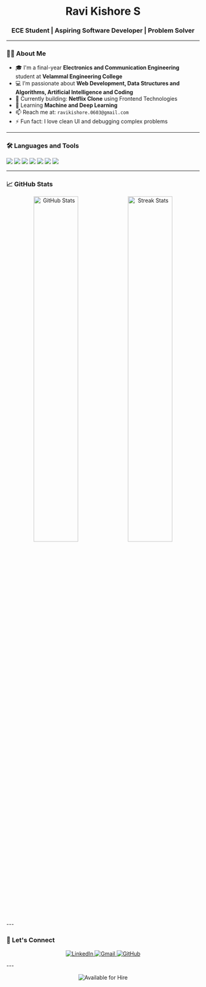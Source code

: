<h1 align="center">Ravi Kishore S</h1>
<h3 align="center">ECE Student | Aspiring Software Developer | Problem Solver</h3>

---

### 👨‍💻 About Me

- 🎓 I'm a final-year **Electronics and Communication Engineering** student at **Velammal Engineering College**
- 💻 I’m passionate about **Web Development, Data Structures and Algorithms, Artificial Intelligence and Coding**
- 🔭 Currently building: **Netflix Clone** using Frontend Technologies  
- 🌱 Learning **Machine and Deep Learning**
- 📫 Reach me at: `ravikishore.0603@gmail.com`
- ⚡ Fun fact: I love clean UI and debugging complex problems

---

### 🛠️ Languages and Tools

<p>
  <img src="https://img.shields.io/badge/C++-00599C?style=flat&logo=cplusplus&logoColor=white" />
  <img src="https://img.shields.io/badge/C-276DC3?style=flat&logo=c&logoColor=white" />
  <img src="https://img.shields.io/badge/HTML5-E34F26?style=flat&logo=html5&logoColor=white" />
  <img src="https://img.shields.io/badge/CSS3-1572B6?style=flat&logo=css3&logoColor=white" />
  <img src="https://img.shields.io/badge/JavaScript-F7DF1E?style=flat&logo=javascript&logoColor=black" />
  <img src="https://img.shields.io/badge/Git-F05032?style=flat&logo=git&logoColor=white" />
  <img src="https://img.shields.io/badge/GitHub-181717?style=flat&logo=github&logoColor=white" />
</p>

---

### 📈 GitHub Stats

<p align="center"> <img src="https://github-readme-stats.vercel.app/api?username=Ravikishore2005&show_icons=true&theme=tokyonight&hide_border=true&border_radius=10" width="48%" alt="GitHub Stats" /> <img src="https://github-readme-streak-stats.herokuapp.com/?user=Ravikishore2005&theme=tokyonight&hide_border=true&border_radius=10" width="48%" alt="Streak Stats" /> </p>
---

### 🔗 Let's Connect

<p align="center"> <a href="https://www.linkedin.com/in/ravikishore-s-6989612b7" target="_blank"> <img src="https://img.shields.io/badge/LinkedIn-%230077B5.svg?style=for-the-badge&logo=linkedin&logoColor=white" alt="LinkedIn" /> </a> <a href="mailto:ravikishore.0603@gmail.com"> <img src="https://img.shields.io/badge/Gmail-%23D14836.svg?style=for-the-badge&logo=gmail&logoColor=white" alt="Gmail" /> </a> <a href="https://github.com/Ravikishore2005"> <img src="https://img.shields.io/badge/GitHub-%23121011.svg?style=for-the-badge&logo=github&logoColor=white" alt="GitHub" /> </a> </p>
---

<p align="center"> <img src="https://img.shields.io/badge/💼%20Available%20for%20Hire-00C853?style=for-the-badge&logo=freelancer&logoColor=white" alt="Available for Hire" /> </p>
